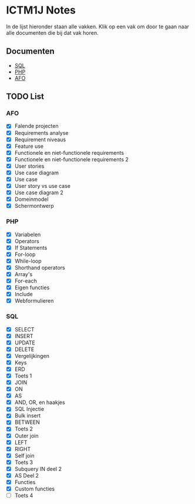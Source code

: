 # ICTM1J Notes

In de lijst hieronder staan alle vakken. Klik op een vak om door te gaan naar alle documenten die bij dat vak horen.

## Documenten

- [SQL](sql/SQL.md)
- [PHP](php/PHP.md)
- [AFO](afo/AFO.md)

## TODO List

### AFO

- [x] Falende projecten
- [x] Requirements analyse
- [x] Requirement niveaus
- [x] Feature use
- [x] Functionele en niet-functionele requirements
- [x] Functionele en niet-functionele requirements 2
- [x] User stories
- [x] Use case diagram
- [x] Use case
- [x] User story vs use case
- [x] Use case diagram 2
- [x] Domeinmodel
- [x] Schermontwerp

### PHP

- [x] Variabelen
- [x] Operators
- [x] If Statements
- [x] For-loop
- [x] While-loop
- [x] Shorthand operators
- [x] Array's
- [x] For-each
- [x] Eigen functies
- [x] Include
- [x] Webformulieren

### SQL

- [x] SELECT
- [x] INSERT
- [x] UPDATE
- [x] DELETE
- [x] Vergelijkingen
- [x] Keys
- [x] ERD
- [x] Toets 1
- [x] JOIN
- [x] ON
- [x] AS
- [x] AND, OR, en haakjes
- [x] SQL Injectie
- [x] Bulk insert
- [x] BETWEEN
- [x] Toets 2
- [x] Outer join
- [x] LEFT
- [x] RIGHT
- [x] Self join
- [x] Toets 3
- [x] Subquery IN deel 2
- [x] AS Deel 2
- [x] Functies
- [x] Custom functies
- [ ] Toets 4
